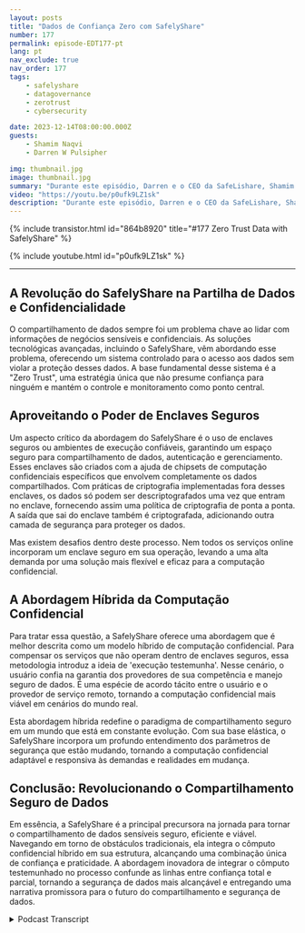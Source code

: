 ```yaml
---
layout: posts
title: "Dados de Confiança Zero com SafelyShare"
number: 177
permalink: episode-EDT177-pt
lang: pt
nav_exclude: true
nav_order: 177
tags:
    - safelyshare
    - datagovernance
    - zerotrust
    - cybersecurity

date: 2023-12-14T08:00:00.000Z
guests:
    - Shamim Naqvi
    - Darren W Pulsipher

img: thumbnail.jpg
image: thumbnail.jpg
summary: "Durante este episódio, Darren e o CEO da SafeLishare, Shamim Naqvi, discutem como a computação confidencial pode ser empregada para criar ambientes colaborativos de compartilhamento de dados gerenciados na nuvem."
video: "https://youtu.be/p0ufk9LZ1sk"
description: "Durante este episódio, Darren e o CEO da SafeLishare, Shamim Naqvi, discutem como a computação confidencial pode ser empregada para criar ambientes colaborativos de compartilhamento de dados gerenciados na nuvem."
---
```


<div>
{% include transistor.html id="864b8920" title="#177 Zero Trust Data with SafelyShare" %}

{% include youtube.html id="p0ufk9LZ1sk" %}
</div>

---

## A Revolução do SafelyShare na Partilha de Dados e Confidencialidade

O compartilhamento de dados sempre foi um problema chave ao lidar com informações de negócios sensíveis e confidenciais. As soluções tecnológicas avançadas, incluindo o SafelyShare, vêm abordando esse problema, oferecendo um sistema controlado para o acesso aos dados sem violar a proteção desses dados. A base fundamental desse sistema é a "Zero Trust", uma estratégia única que não presume confiança para ninguém e mantém o controle e monitoramento como ponto central.

## Aproveitando o Poder de Enclaves Seguros

Um aspecto crítico da abordagem do SafelyShare é o uso de enclaves seguros ou ambientes de execução confiáveis, garantindo um espaço seguro para compartilhamento de dados, autenticação e gerenciamento. Esses enclaves são criados com a ajuda de chipsets de computação confidenciais específicos que envolvem completamente os dados compartilhados. Com práticas de criptografia implementadas fora desses enclaves, os dados só podem ser descriptografados uma vez que entram no enclave, fornecendo assim uma política de criptografia de ponta a ponta. A saída que sai do enclave também é criptografada, adicionando outra camada de segurança para proteger os dados.

Mas existem desafios dentro deste processo. Nem todos os serviços online incorporam um enclave seguro em sua operação, levando a uma alta demanda por uma solução mais flexível e eficaz para a computação confidencial.

## A Abordagem Híbrida da Computação Confidencial

Para tratar essa questão, a SafelyShare oferece uma abordagem que é melhor descrita como um modelo híbrido de computação confidencial. Para compensar os serviços que não operam dentro de enclaves seguros, essa metodologia introduz a ideia de 'execução testemunha'. Nesse cenário, o usuário confia na garantia dos provedores de sua competência e manejo seguro de dados. É uma espécie de acordo tácito entre o usuário e o provedor de serviço remoto, tornando a computação confidencial mais viável em cenários do mundo real.

Esta abordagem híbrida redefine o paradigma de compartilhamento seguro em um mundo que está em constante evolução. Com sua base elástica, o SafelyShare incorpora um profundo entendimento dos parâmetros de segurança que estão mudando, tornando a computação confidencial adaptável e responsiva às demandas e realidades em mudança.

## Conclusão: Revolucionando o Compartilhamento Seguro de Dados

Em essência, a SafelyShare é a principal precursora na jornada para tornar o compartilhamento de dados sensíveis seguro, eficiente e viável. Navegando em torno de obstáculos tradicionais, ela integra o cômputo confidencial híbrido em sua estrutura, alcançando uma combinação única de confiança e praticidade. A abordagem inovadora de integrar o cômputo testemunhado no processo confunde as linhas entre confiança total e parcial, tornando a segurança de dados mais alcançável e entregando uma narrativa promissora para o futuro do compartilhamento e segurança de dados.



<details>
<summary> Podcast Transcript </summary>

<p></p>

</details>
